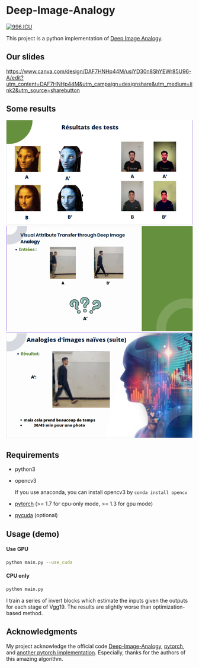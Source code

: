 # Deep-Image-Analogy

[![996.ICU](https://img.shields.io/badge/link-996.icu-red.svg)](https://996.icu)

This project is a python implementation of [Deep Image Analogy](https://arxiv.org/abs/1705.01088).

## Our slides

https://www.canva.com/design/DAF7HNHp44M/usiYD30n8ShYEWr85U96-A/edit?utm_content=DAF7HNHp44M&utm_campaign=designshare&utm_medium=link2&utm_source=sharebutton

## Some results

![](results/results1.png)
![](results/results2.png)
![](results/results3.png)

## Requirements

 - python3

 - opencv3

   If you use anaconda, you can install opencv3 by  ```conda install opencv```

 - [pytorch](http://pytorch.org/) (>= 1.7 for cpu-only mode, >= 1.3 for gpu mode)

 - [pycuda](https://pypi.org/project/pycuda/) (optional)

## Usage (demo)

#### Use GPU
```bash
python main.py --use_cuda
```

#### CPU only
```bash
python main.py
```
I train a series of invert blocks which estimate the inputs given the outputs for each stage of Vgg19. 
The results are slightly worse than optimization-based method.

## Acknowledgments

My project acknowledge the official code [Deep-Image-Analogy](https://github.com/msracver/Deep-Image-Analogy), [pytorch](http://pytorch.org/), and [another pytorch implementation](https://github.com/harveyslash/Deep-Image-Analogy-PyTorch). Especially, thanks for the authors of this amazing algorithm.